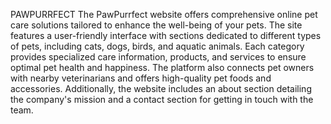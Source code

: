PAWPURRFECT 
The PawPurrfect website offers comprehensive online pet care solutions tailored to enhance the well-being of your pets. The site features a user-friendly interface with sections dedicated to different types of pets, including cats, dogs, birds, and aquatic animals. Each category provides specialized care information, products, and services to ensure optimal pet health and happiness. The platform also connects pet owners with nearby veterinarians and offers high-quality pet foods and accessories. Additionally, the website includes an about section detailing the company's mission and a contact section for getting in touch with the team.
